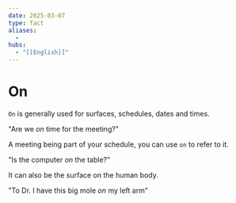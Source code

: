 ```yaml
---
date: 2025-03-07
type: fact
aliases:
  -
hubs:
  - "[[English]]"
---
```


# On

`On` is generally used for surfaces, schedules, dates and times.


"Are we *on* time for the meeting?"

A meeting being part of your schedule, you can use `on` to refer to it.


"Is the computer *on* the table?"

It can also be the surface on the human body.

"To Dr. I have this big mole *on* my left arm"


